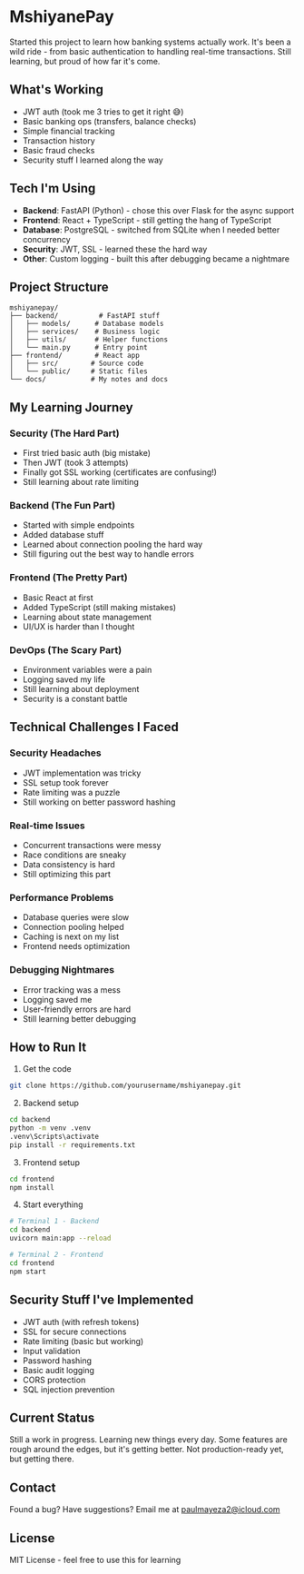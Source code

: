 # MshiyanePay

Started this project to learn how banking systems actually work. It's been a wild ride - from basic authentication to handling real-time transactions. Still learning, but proud of how far it's come.

## What's Working

- JWT auth (took me 3 tries to get it right 😅)
- Basic banking ops (transfers, balance checks)
- Simple financial tracking
- Transaction history
- Basic fraud checks
- Security stuff I learned along the way

## Tech I'm Using

- **Backend**: FastAPI (Python) - chose this over Flask for the async support
- **Frontend**: React + TypeScript - still getting the hang of TypeScript
- **Database**: PostgreSQL - switched from SQLite when I needed better concurrency
- **Security**: JWT, SSL - learned these the hard way
- **Other**: Custom logging - built this after debugging became a nightmare

## Project Structure

```
mshiyanepay/
├── backend/          # FastAPI stuff
│   ├── models/      # Database models
│   ├── services/    # Business logic
│   ├── utils/       # Helper functions
│   └── main.py      # Entry point
├── frontend/        # React app
│   ├── src/        # Source code
│   └── public/     # Static files
└── docs/           # My notes and docs
```

## My Learning Journey

### Security (The Hard Part)
- First tried basic auth (big mistake)
- Then JWT (took 3 attempts)
- Finally got SSL working (certificates are confusing!)
- Still learning about rate limiting

### Backend (The Fun Part)
- Started with simple endpoints
- Added database stuff
- Learned about connection pooling the hard way
- Still figuring out the best way to handle errors

### Frontend (The Pretty Part)
- Basic React at first
- Added TypeScript (still making mistakes)
- Learning about state management
- UI/UX is harder than I thought

### DevOps (The Scary Part)
- Environment variables were a pain
- Logging saved my life
- Still learning about deployment
- Security is a constant battle

## Technical Challenges I Faced

### Security Headaches
- JWT implementation was tricky
- SSL setup took forever
- Rate limiting was a puzzle
- Still working on better password hashing

### Real-time Issues
- Concurrent transactions were messy
- Race conditions are sneaky
- Data consistency is hard
- Still optimizing this part

### Performance Problems
- Database queries were slow
- Connection pooling helped
- Caching is next on my list
- Frontend needs optimization

### Debugging Nightmares
- Error tracking was a mess
- Logging saved me
- User-friendly errors are hard
- Still learning better debugging

## How to Run It

1. Get the code
```bash
git clone https://github.com/yourusername/mshiyanepay.git
```

2. Backend setup
```bash
cd backend
python -m venv .venv
.venv\Scripts\activate
pip install -r requirements.txt
```

3. Frontend setup
```bash
cd frontend
npm install
```

4. Start everything
```bash
# Terminal 1 - Backend
cd backend
uvicorn main:app --reload

# Terminal 2 - Frontend
cd frontend
npm start
```

## Security Stuff I've Implemented

- JWT auth (with refresh tokens)
- SSL for secure connections
- Rate limiting (basic but working)
- Input validation
- Password hashing
- Basic audit logging
- CORS protection
- SQL injection prevention

## Current Status

Still a work in progress. Learning new things every day. Some features are rough around the edges, but it's getting better. Not production-ready yet, but getting there.

## Contact

Found a bug? Have suggestions? Email me at paulmayeza2@icloud.com

## License

MIT License - feel free to use this for learning 